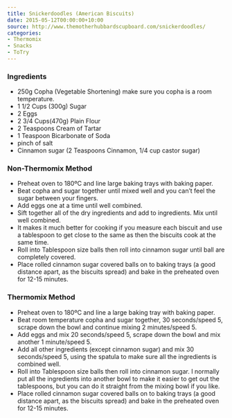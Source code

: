 ```yaml
---
title: Snickerdoodles (American Biscuits)
date: 2015-05-12T00:00:00+10:00
source: http://www.themotherhubbardscupboard.com/snickerdoodles/
categories:
- Thermomix
- Snacks
- ToTry
---
```










### Ingredients

* 250g Copha (Vegetable Shortening) make sure you copha is a room temperature.
* 1 1/2 Cups (300g) Sugar
* 2 Eggs
* 2 3/4 Cups(470g) Plain Flour
* 2 Teaspoons Cream of Tartar
* 1 Teaspoon Bicarbonate of Soda
* pinch of salt
* Cinnamon sugar (2 Teaspoons Cinnamon, 1/4 cup castor sugar)

### Non-Thermomix Method

* Preheat oven to 180ºC and line large baking trays with baking paper.
* Beat copha and sugar together until mixed well and you can’t feel the sugar between your fingers.
* Add eggs one at a time until well combined.
* Sift together all of the dry ingredients and add to ingredients. Mix until well combined.
* It makes it much better for cooking if you measure each biscuit and use a tablespoon to get close to the same as then the biscuits cook at the same time.
* Roll into Tablespoon size balls then roll into cinnamon sugar until ball are completely covered.
* Place rolled cinnamon sugar covered balls on to baking trays (a good distance apart, as the biscuits spread) and bake in the preheated oven for 12-15 minutes.

### Thermomix Method

* Preheat oven to 180ºC and line a large baking tray with baking paper.
* Beat room temperature copha and sugar together, 30 seconds/speed 5, scrape down the bowl and continue mixing 2 minutes/speed 5.
* Add eggs and mix 20 seconds/speed 5, scrape down the bowl and mix another 1 minute/speed 5.
* Add all other ingredients (except cinnamon sugar) and mix 30 seconds/speed 5, using the spatula to make sure all the ingredients is combined well.
* Roll into Tablespoon size balls then roll into cinnamon sugar. I normally put all the ingredients into another bowl to make it easier to get out the tablespoons, but you can do it straight from the mixing bowl if you like.
* Place rolled cinnamon sugar covered balls on to baking trays (a good distance apart, as the biscuits spread) and bake in the preheated oven for 12-15 minutes.

